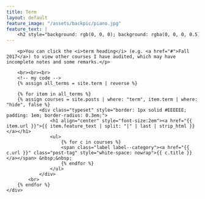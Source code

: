 ```yaml
---
title: Term
layout: default
feature_image: "/assets/backpic/piano.jpg"
feature_text: |
    <h2 style="background: rgb(0, 0, 0); background: rgba(0, 0, 0, 0.5); color: white; padding: 10px;">Sort by terms</h2>
---
```

<main class="main container">
    <div class="content">

        <p>You can click the <i>term heading</i> (e.g. <a href="#">Fall 2017</a>) to view other courses I have audited, which may have incomplete notes and some remarks.</p>

        <br><br><br>
        <!-- my code -->
        {% assign all_terms = site.term | reverse %}

        {% for item in all_terms %}
        {% assign courses = site.posts | where: "term", item.term | where: "hide", false %}
                <div class="typeset" style="border: 1px solid #EEEEEE; padding: 1em; border-radius: 0.3em;">
                    <h1 align="center" style="font-size:2em"><a href="{{ item.url }}">{{ item.feature_text | split: "|" | last | strip_html }}</a></h1>
                    <ul>
                        {% for c in courses %}
                        <span class="label label--category"><a href="{{ c.url }}" class="post-tag" style="white-space: nowrap">{{ c.title }}</a></span> &nbsp;&nbsp;
                        {% endfor %}
                    </ul>
                </div>
            <br>
        {% endfor %}
    </div>
</main>

